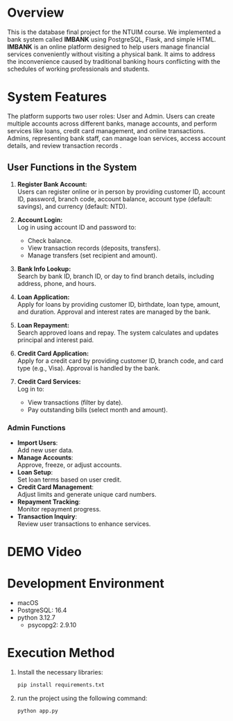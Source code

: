 # Overview  
This is the database final project for the NTUIM course. We implemented a bank system called **IMBANK** using PostgreSQL, Flask, and simple HTML. **IMBANK** is an online platform designed to help users manage financial services conveniently without visiting a physical bank. It aims to address the inconvenience caused by traditional banking hours conflicting with the schedules of working professionals and students.

# System Features


The platform supports two user roles: User and Admin. Users can create multiple accounts across different banks, manage accounts, and perform services like loans, credit card management, and online transactions.  Admins, representing bank staff, can manage loan services, access account details, and review transaction records .

## User Functions in the System

1. **Register Bank Account:**  
   Users can register online or in person by providing customer ID, account ID, password, branch code, account balance, account type (default: savings), and currency (default: NTD).

2. **Account Login:**  
   Log in using account ID and password to:  
   - Check balance.  
   - View transaction records (deposits, transfers).  
   - Manage transfers (set recipient and amount).

3. **Bank Info Lookup:**  
   Search by bank ID, branch ID, or day to find branch details, including address, phone, and hours.

4. **Loan Application:**  
   Apply for loans by providing customer ID, birthdate, loan type, amount, and duration. Approval and interest rates are managed by the bank.

5. **Loan Repayment:**  
   Search approved loans and repay. The system calculates and updates principal and interest paid.

6. **Credit Card Application:**  
   Apply for a credit card by providing customer ID, branch code, and card type (e.g., Visa). Approval is handled by the bank.

7. **Credit Card Services:**  
   Log in to:  
   - View transactions (filter by date).  
   - Pay outstanding bills (select month and amount).


### Admin Functions
- **Import Users**:  
   Add new user data.  
-  **Manage Accounts**:  
   Approve, freeze, or adjust accounts.  
-  **Loan Setup**:  
   Set loan terms based on user credit.  
-  **Credit Card Management**:  
   Adjust limits and generate unique card numbers.  
-  **Repayment Tracking**:  
   Monitor repayment progress.  
 - **Transaction Inquiry**:  
   Review user transactions to enhance services.


# DEMO Video
# Development Environment
- macOS
- PostgreSQL: 16.4
- python 3.12.7
  - psycopg2: 2.9.10







# Execution Method  
1. Install the necessary libraries:  
   ```bash
   pip install requirements.txt
   ```
   
2. run the project using the following command:
      ```bash
   python app.py
   ```


